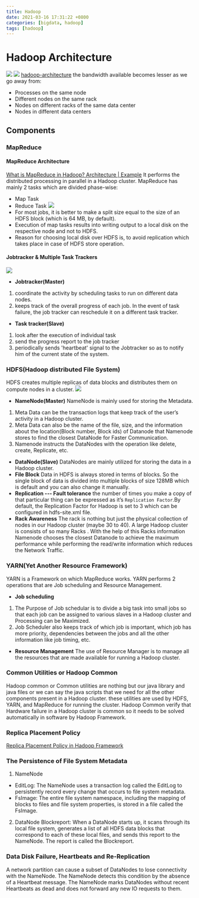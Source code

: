 ```yaml
---
title: Hadoop
date: 2021-03-16 17:31:22 +0800
categories: [bigdata, hadoop]
tags: [hadoop]
---
```

# Hadoop Architecture
![](/assets/img/sample/hdfsarchitecture.png)
![](/assets/img/sample/hadoop-architecture.png)
[hadoop-architecture](https://www.geeksforgeeks.org/hadoop-architecture/)
the bandwidth available becomes lesser as we go away from:
- Processes on the same node
- Different nodes on the same rack
- Nodes on different racks of the same data center
- Nodes in different data centers
## Components
### MapReduce
#### MapReduce Architecture
[What is MapReduce in Hadoop? Architecture | Example](https://www.guru99.com/introduction-to-mapreduce.html)
It performs the distributed processing in parallel in a Hadoop cluster.
MapReduce has mainly 2 tasks which are divided phase-wise:
- Map Task
- Reduce Task
![](/assets/img/sample/mapreduce.png)
- For most jobs, it is better to make a split size equal to the size of an HDFS block (which is 64 MB, by default).
- Execution of map tasks results into writing output to a local disk on the respective node and not to HDFS.
- Reason for choosing local disk over HDFS is, to avoid replication which takes place in case of HDFS store operation.
#### Jobtracker & Multiple Task Trackers
![](/assets/img/sample/mapreduce-jobtracker.png)
- **Jobtracker(Master)**
1. coordinate the activity by scheduling tasks to run on different data nodes.
2. keeps track of the overall progress of each job. In the event of task failure, the job tracker can reschedule it on a different task tracker.
- **Task tracker(Slave)**
1. look after the execution of individual task
2. send the progress report to the job tracker
3. periodically sends 'heartbeat' signal to the Jobtracker so as to notify him of the current state of the system.
###  HDFS(Hadoop distributed File System)
HDFS creates multiple replicas of data blocks and distributes them on compute nodes in a cluster.
![](/assets/img/sample/Namenode-and-Datanode.png)
- **NameNode(Master)**
NameNode is mainly used for storing the Metadata.
1. Meta Data can be the transaction logs that keep track of the user’s activity in a Hadoop cluster.
2. Meta Data can also be the name of the file, size, and the information about the location(Block number, Block ids) of Datanode that Namenode stores to find the closest DataNode for Faster Communication.
3. Namenode instructs the DataNodes with the operation like delete, create, Replicate, etc.
- **DataNode(Slave)**
DataNodes are mainly utilized for storing the data in a Hadoop cluster.
- **File Block**
Data in HDFS is always stored in terms of blocks. So the single block of data is divided into multiple blocks of size 128MB which is default and you can also change it manually.
- **Replication --- Fault tolerance**
the number of times you make a copy of that particular thing can be expressed as it’s `Replication Factor`.By default, the Replication Factor for Hadoop is set to 3 which can be configured in hdfs-site.xml file.
- **Rack Awareness**
The rack is nothing but just the physical collection of nodes in our Hadoop cluster (maybe 30 to 40). A large Hadoop cluster is consists of so many Racks . With the help of this Racks information Namenode chooses the closest Datanode to achieve the maximum performance while performing the read/write information which reduces the Network Traffic.

###  YARN(Yet Another Resource Framework)
YARN is a Framework on which MapReduce works. YARN performs 2 operations that are Job scheduling and Resource Management.
- **Job scheduling**
1. The Purpose of Job schedular is to divide a big task into small jobs so that each job can be assigned to various slaves in a Hadoop cluster and Processing can be Maximized.
2. Job Scheduler also keeps track of which job is important, which job has more priority, dependencies between the jobs and all the other information like job timing, etc.
- **Resource Management**
The use of Resource Manager is to manage all the resources that are made available for running a Hadoop cluster.
### Common Utilities or Hadoop Common
Hadoop common or Common utilities are nothing but our java library and java files or we can say the java scripts that we need for all the other components present in a Hadoop cluster. these utilities are used by HDFS, YARN, and MapReduce for running the cluster. Hadoop Common verify that Hardware failure in a Hadoop cluster is common so it needs to be solved automatically in software by Hadoop Framework.
### Replica Placement Policy
[Replica Placement Policy in Hadoop Framework](https://www.netjstech.com/2018/02/replica-placement-policy-in-hadoop-hdfs.html)
### The Persistence of File System Metadata
1. NameNode
- EditLog: The NameNode uses a transaction log called the EditLog to persistently record every change that occurs to file system metadata.
- FsImage: The entire file system namespace, including the mapping of blocks to files and file system properties, is stored in a file called the FsImage.
2. DataNode
Blockreport: When a DataNode starts up, it scans through its local file system, generates a list of all HDFS data blocks that correspond to each of these local files, and sends this report to the NameNode. The report is called the Blockreport.

### Data Disk Failure, Heartbeats and Re-Replication
A network partition can cause a subset of DataNodes to lose connectivity with the NameNode. The NameNode detects this condition by the absence of a Heartbeat message. The NameNode marks DataNodes without recent Heartbeats as dead and does not forward any new IO requests to them.
